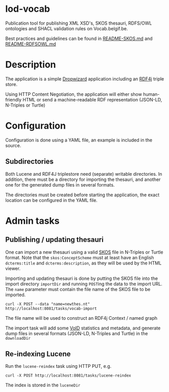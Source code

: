 # lod-vocab

Publication tool for publishing XML XSD's, SKOS thesauri, RDFS/OWL ontologies 
and SHACL validation rules on Vocab.belgif.be.


Best practices and guidelines can be found in [README-SKOS.md](README-SKOS.md) and [README-RDFSOWL.md](README-RDFSOWL.md)

# Description

The application is a simple [Dropwizard](http://dropwizard.io) application including an [RDF4j](http://rdf4j.org) triple store.

Using HTTP Content Negotiation, the application will either show human-friendly HTML or send a machine-readable RDF representation (JSON-LD, N-Triples or Turtle)


# Configuration

Configuration is done using a YAML file, an example is included in the source.

## Subdirectories

Both Lucene and RDF4J triplestore need (separate) writable directories. 
In addition, there must be a directory for importing the thesauri, 
and another one for the generated dump files in several formats.

The directories must be created before starting the application, the exact location can be configured in the YAML file.

# Admin tasks

## Publishing / updating thesauri

One can import a new thesauri using a valid [SKOS](https://www.w3.org/TR/skos-primer/) file in N-Triples or Turtle format.
Note that the `skos:ConceptScheme` must at least have an English `dcterms:title` and `dcterms:description`,
as they will be used by the HTML viewer.

Importing and updating thesauri is done by putting the SKOS file into the import directory `importDir`
and running `POST`ing the data to the import URL.
The `name` parameter must contain the file name of the SKOS file to be imported.

```
curl -X POST --data "name=newthes.nt" http://localhost:8081/tasks/vocab-import
```

The file name will be used to construct an RDF4j Context / named graph

The import task will add some [VoID](https://www.w3.org/TR/void/) statistics and metadata,
and generate dump files in several formats (JSON-LD, N-Triples and Turtle) in the `downloadDir`

## Re-indexing Lucene

Run the `lucene-reindex` task using HTTP PUT, e.g.

```
curl -X POST http://localhost:8081/tasks/lucene-reindex
```

The index is stored in the `luceneDir`
